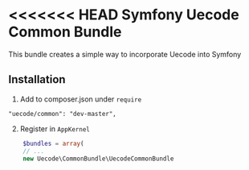 <<<<<<< HEAD
Symfony Uecode Common Bundle
============

This bundle creates a simple way to incorporate Uecode into Symfony

## Installation

1. Add to composer.json under `require`

```
"uecode/common": "dev-master",
```

2. Register in `AppKernel`

``` php
	$bundles = array(
	// ...
	new Uecode\CommonBundle\UecodeCommonBundle
```